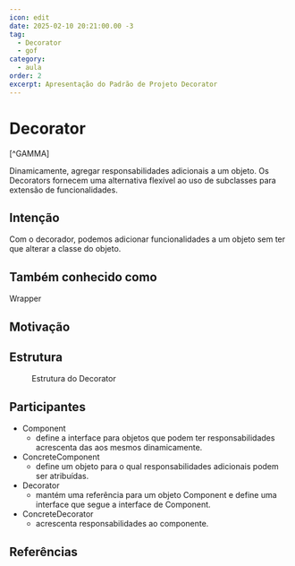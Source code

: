 ```yaml
---
icon: edit
date: 2025-02-10 20:21:00.00 -3
tag:
  - Decorator
  - gof
category:
  - aula
order: 2
excerpt: Apresentação do Padrão de Projeto Decorator
---
```


# Decorator

[^GAMMA]    

Dinamicamente, agregar responsabilidades adicionais a um objeto. Os Decorators fornecem uma alternativa flexível ao uso de subclasses para extensão de funcionalidades.

## Intenção

Com o decorador, podemos adicionar funcionalidades a um objeto sem ter que alterar a classe do objeto.

## Também conhecido como

Wrapper

## Motivação


## Estrutura

<figure>

<!-- @include: ./Decorator_estrutura.puml -->

<figcaption>Estrutura do Decorator</figcaption>

</figure>

## Participantes
- Component
  - define a interface para objetos que podem ter responsabilidades acrescenta das aos mesmos dinamicamente.
- ConcreteComponent 
  - define um objeto para o qual responsabilidades adicionais podem ser atribuídas.
- Decorator
  - mantém uma referência para um objeto Component e define uma interface que segue a interface de Component.
- ConcreteDecorator 
  - acrescenta responsabilidades ao componente.

## Referências

<!-- @include: ../../../../includes/bib.md -->
